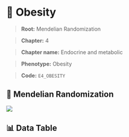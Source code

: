 # 🧪 Obesity

> **Root:** Mendelian Randomization

> **Chapter:** 4  

> **Chapter name:** Endocrine and metabolic

> **Phenotype:** Obesity  

> **Code:** `E4_OBESITY`

## 🧬 Mendelian Randomization  

<img src="/MR/Figures/Forward/E4_OBESITY.png"/>

## 📊 Data Table

<CsvTableMRF src="/public/MR/Data/Forward/E4_OBESITY.csv"/>
